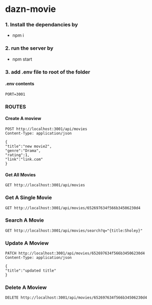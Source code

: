 # dazn-movie

### 1. Install the dependancies by

- npm i

### 2. run the server by

- npm start

### 3. add .env file to root of the folder

#### .env contents

    PORT=3001

### ROUTES

#### Create A moview

    POST http://localhost:3001/api/movies
    Content-Type: application/json

    {
    "title":"new movie2",
    "genre":"Drama",
    "rating":1,
    "link":"link.com"
    }

#### Get All Movies

    GET http://localhost:3001/api/movies

### Get A Single Movie

    GET http://localhost:3001/api/movies/652697634f566b34506230d4

### Search A Movie

    GET http://localhost:3001/api/movies/search?q="{title:Sholey}"

### Update A Moview

    PATCH http://localhost:3001/api/movies/652697634f566b34506230d4
    Content-Type: application/json

    {
    "title":"updated title"
    }

### Delete A Moview

    DELETE http://localhost:3001/api/movies/652697634f566b34506230d4
